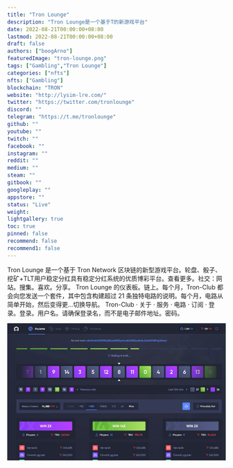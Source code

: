 ```yaml
---
title: "Tron Lounge"
description: "Tron Lounge是一个基于T的新游戏平台"
date: 2022-08-21T00:00:00+08:00
lastmod: 2022-08-21T00:00:00+08:00
draft: false
authors: ["boogArno"]
featuredImage: "tron-lounge.png"
tags: ["Gambling","Tron Lounge"]
categories: ["nfts"]
nfts: ["Gambling"]
blockchain: "TRON"
website: "http://lysim-lre.com/"
twitter: "https://twitter.com/tronlounge"
discord: ""
telegram: "https://t.me/tronlounge"
github: ""
youtube: ""
twitch: ""
facebook: ""
instagram: ""
reddit: ""
medium: ""
steam: ""
gitbook: ""
googleplay: ""
appstore: ""
status: "Live"
weight: 
lightgallery: true
toc: true
pinned: false
recommend: false
recommend1: false
---
```

Tron Lounge 是一个基于 Tron Network 区块链的新型游戏平台。轮盘、骰子、挖矿+TLT用户稳定分红具有稳定分红系统的优质博彩平台。查看更多。社交：网站。搜集。喜欢。分享。 Tron Lounge 的仪表板。链上。每个月，Tron-Club 都会向您发送一个套件，其中包含构建超过 21 条独特电路的说明。每个月，电路从简单开始，然后变得更...切换导航。 Tron-Club · 关于 · 服务 · 电路 · 订阅 · 登录。登录。用户名。请确保登录名，而不是电子邮件地址。密码。

![tronlounge-dapp-gambling-tron-image1_13b07f79c99badd32b7656d4fc62de43](tronlounge-dapp-gambling-tron-image1_13b07f79c99badd32b7656d4fc62de43.png)

